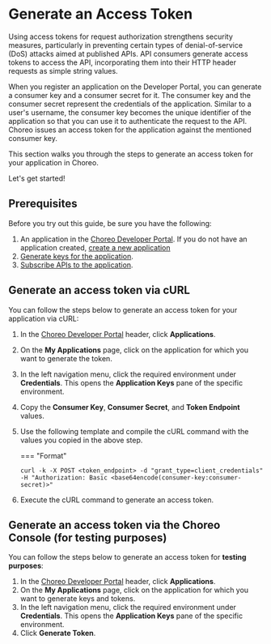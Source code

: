 # Generate an Access Token

Using access tokens for request authorization strengthens security measures, particularly in preventing certain types of denial-of-service (DoS) attacks aimed at published APIs. API consumers generate access tokens to access the API, incorporating them into their HTTP header requests as simple string values.

When you register an application on the Developer Portal, you can generate a consumer key and a consumer secret for it. The consumer key and the consumer secret represent the credentials of the application. Similar to a user's username, the consumer key becomes the unique identifier of the application so that you can use it to authenticate the request to the API. Choreo issues an access token for the application against the mentioned consumer key.

This section walks you through the steps to generate an access token for your application in Choreo.

Let's get started!

## Prerequisites

Before you try out this guide, be sure you have the following:

1. An application in the [Choreo Developer Portal](https://devportal.choreo.dev). If you do not have an application created, [create a new application](https://wso2.com/choreo/docs/consuming-services/manage-application/#step-1-create-an-application)
2. [Generate keys for the application](https://wso2.com/choreo/docs/consuming-services/create-an-application/#step-2-generate-keys). 
3. [Subscribe APIs to the application](https://wso2.com/choreo/docs/consuming-services/create-a-subscription/#manage-subscriptions). 


## Generate an access token via cURL

You can follow the steps below to generate an access token for your application via cURL: 

1. In the [Choreo Developer Portal](https://devportal.choreo.dev) header, click **Applications**.
2. On the **My Applications** page, click on the application for which you want to generate the token.
3. In the left navigation menu, click the required environment under **Credentials**. This opens the **Application Keys** pane of the specific environment.
4. Copy the **Consumer Key**, **Consumer Secret**, and **Token Endpoint** values.
5. Use the following template and compile the cURL command with the values you copied in the above step. 

    === "Format"
    ```
    curl -k -X POST <token_endpoint> -d "grant_type=client_credentials" -H "Authorization: Basic <base64encode(consumer-key:consumer-secret)>"
    ```
6. Execute the  cURL command to generate an access token. 

## Generate an access token via the Choreo Console (for testing purposes)

You can follow the steps below to generate an access token for **testing purposes**: 

1. In the [Choreo Developer Portal](https://devportal.choreo.dev) header, click **Applications**.
2. On the **My Applications** page, click on the application for which you want to generate keys and tokens.
3. In the left navigation menu, click the required environment under **Credentials**. This opens the **Application Keys** pane of the specific environment.
5. Click **Generate Token**.